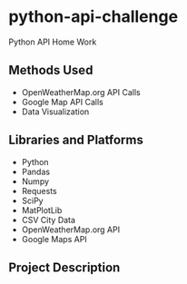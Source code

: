 # python-api-challenge

Python API Home Work

## Methods Used

* OpenWeatherMap.org API Calls
* Google Map API Calls
* Data Visualization

## Libraries and Platforms

* Python
* Pandas
* Numpy
* Requests
* SciPy
* MatPlotLib
* CSV City Data
* OpenWeatherMap.org API
* Google Maps API

## Project Description

